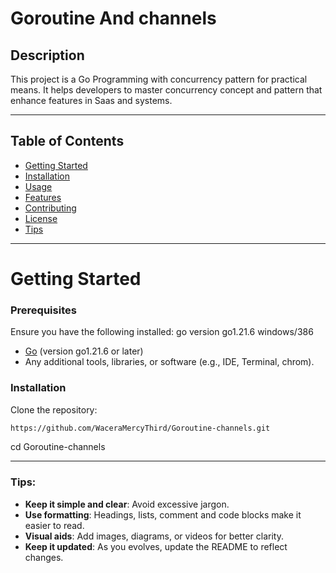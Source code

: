 # Goroutine And channels

## Description
This project is a Go Programming with concurrency pattern for practical means. It helps developers to master concurrency concept and pattern that enhance features in Saas and systems.

---
## Table of Contents
- [Getting Started](#getting-started)
- [Installation](#installation)
- [Usage](#usage)
- [Features](#features)
- [Contributing](#contributing)
- [License](#license)
- [Tips](#tips)

---

# Getting Started

### Prerequisites
Ensure you have the following installed:
go version go1.21.6 windows/386
- [Go](https://go.dev/dl/) (version go1.21.6 or later)
- Any additional tools, libraries, or software (e.g., IDE, Terminal, chrom).

### Installation

Clone the repository:
```bash
https://github.com/WaceraMercyThird/Goroutine-channels.git
```
cd Goroutine-channels


---

### Tips:
- **Keep it simple and clear**: Avoid excessive jargon.
- **Use formatting**: Headings, lists, comment and code blocks make it easier to read.
- **Visual aids**: Add images, diagrams, or videos for better clarity.
- **Keep it updated**: As you evolves, update the README to reflect changes.

